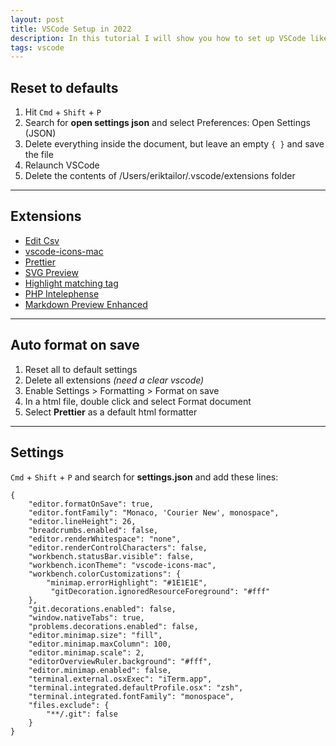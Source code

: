 ```yaml
---
layout: post
title: VSCode Setup in 2022
description: In this tutorial I will show you how to set up VSCode like my personal preferences.
tags: vscode
---
```


## Reset to defaults

1. Hit `Cmd` + `Shift` + `P`
2. Search for **open settings json** and select Preferences: Open Settings (JSON)
3. Delete everything inside the document, but leave an empty `{ }` and save the file
4. Relaunch VSCode
5. Delete the contents of /Users/eriktailor/.vscode/extensions folder

---

## Extensions

-   [Edit Csv](https://marketplace.visualstudio.com/items?itemName=janisdd.vscode-edit-csv)
-   [vscode-icons-mac](https://marketplace.visualstudio.com/items?itemName=wayou.vscode-icons-mac)
-   [Prettier](https://marketplace.visualstudio.com/items?itemName=esbenp.prettier-vscode)
-   [SVG Preview](https://marketplace.visualstudio.com/items?itemName=SimonSiefke.svg-preview)
-   [Highlight matching tag](https://marketplace.visualstudio.com/items?itemName=vincaslt.highlight-matching-tag)
-   [PHP Intelephense](https://marketplace.visualstudio.com/items?itemName=bmewburn.vscode-intelephense-client)
-   [Markdown Preview Enhanced](https://marketplace.visualstudio.com/items?itemName=shd101wyy.markdown-preview-enhanced)

---

## Auto format on save

1. Reset all to default settings
2. Delete all extensions _(need a clear vscode)_
3. Enable Settings > Formatting > Format on save
4. In a html file, double click and select Format document
5. Select **Prettier** as a default html formatter

---

## Settings

`Cmd` + `Shift` + `P` and search for **settings.json** and add these lines:

```other
{
    "editor.formatOnSave": true,
    "editor.fontFamily": "Monaco, 'Courier New', monospace",
    "editor.lineHeight": 26,
    "breadcrumbs.enabled": false,
    "editor.renderWhitespace": "none",
    "editor.renderControlCharacters": false,
    "workbench.statusBar.visible": false,
    "workbench.iconTheme": "vscode-icons-mac",
    "workbench.colorCustomizations": {
        "minimap.errorHighlight": "#1E1E1E",
		 "gitDecoration.ignoredResourceForeground": "#fff"
    },
    "git.decorations.enabled": false,
    "window.nativeTabs": true,
    "problems.decorations.enabled": false,
    "editor.minimap.size": "fill",
    "editor.minimap.maxColumn": 100,
    "editor.minimap.scale": 2,
    "editorOverviewRuler.background": "#fff",
    "editor.minimap.enabled": false,
    "terminal.external.osxExec": "iTerm.app",
    "terminal.integrated.defaultProfile.osx": "zsh",
    "terminal.integrated.fontFamily": "monospace",
    "files.exclude": {
        "**/.git": false
    }
}
```
